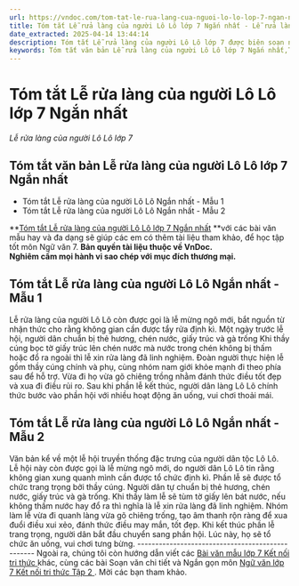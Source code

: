 ```yaml
---
url: https://vndoc.com/tom-tat-le-rua-lang-cua-nguoi-lo-lo-lop-7-ngan-nhat-316892
title: Tóm tắt Lễ rửa làng của người Lô Lô lớp 7 Ngắn nhất - Lễ rửa làng của người Lô Lô lớp 7 - VnDoc.com
date_extracted: 2025-04-14 13:44:14
description: Tóm tắt Lễ rửa làng của người Lô Lô lớp 7 được biên soạn nhằm giúp các em HS đạt kết quả tốt trong quá trình làm bài tập và học tập môn Ngữ văn lớp 7.
keywords: Tóm tắt văn bản Lễ rửa làng của người Lô Lô lớp 7 Ngắn nhất,Tóm tắt Lễ rửa làng của người Lô Lô Ngắn nhất,Lễ rửa làng của người Lô Lô lớp 7,Tóm tắt Lễ rửa làng của người Lô Lô lớp 7,Tóm tắt Lễ rửa làng của người Lô Lô,Tóm tắt nội dung văn bản Lễ rửa làng của người Lô Lô,tóm tắt văn bản Lễ rửa làng của người Lô Lô,viết đoạn văn tóm tắt văn bản lớp 7,tóm tắt văn bản,viết đoạn văn tóm tắt văn bản,đoạn văn tóm tắt văn bản
---
```


# Tóm tắt Lễ rửa làng của người Lô Lô lớp 7 Ngắn nhất
 _Lễ rửa làng của người Lô Lô lớp 7_
## **Tóm tắt văn bản Lễ rửa làng của người Lô Lô lớp 7 Ngắn nhất**
  * Tóm tắt Lễ rửa làng của người Lô Lô Ngắn nhất - Mẫu 1
  * Tóm tắt Lễ rửa làng của người Lô Lô Ngắn nhất - Mẫu 2

**[Tóm tắt Lễ rửa làng của người Lô Lô lớp 7 Ngắn nhất](<https://vndoc.com/tom-tat-le-rua-lang-cua-nguoi-lo-lo-lop-7-ngan-nhat-316892>) **với các bài văn mẫu hay và đa dạng sẽ giúp các em có thêm tài liệu tham khảo, để học tập tốt môn Ngữ văn 7.
**Bản quyền tài liệu thuộc về VnDoc.  
Nghiêm cấm mọi hành vi sao chép với mục đích thương mại.**
## **Tóm tắt Lễ rửa làng của người Lô Lô Ngắn nhất - Mẫu 1**
Lễ rửa làng của người Lô Lô còn được gọi là lễ mừng ngô mới, bắt nguồn từ nhận thức cho rằng không gian cần được tẩy rửa định kì. Một ngày trước lễ hội, người dân chuẩn bị thẻ hương, chén nước, giấy trúc và gà trống Khi thầy cúng bọc tờ giấy trúc lên chén nước mà nước trong chén không bị thấm hoặc đổ ra ngoài thì lễ xin rửa làng đã linh nghiệm. Đoàn người thực hiện lễ gồm thầy cúng chính và phụ, cùng nhóm nam giới khỏe mạnh đi theo phía sau để hỗ trợ. Vừa đi họ vừa gõ chiêng trồng nhằm đánh thức điều tốt đẹp và xua đi điều rủi ro. Sau khi phần lễ kết thúc, người dân làng Lô Lô chính thức bước vào phần hội với nhiều hoạt động ăn uống, vui chơi thoải mái.
## **Tóm tắt Lễ rửa làng của người Lô Lô Ngắn nhất - Mẫu 2**
Văn bản kể về một lễ hội truyền thống đặc trưng của người dân tộc Lô Lô. Lễ hội này còn được gọi là lễ mừng ngô mới, do người dân Lô Lô tin rằng không gian xung quanh mình cần được tổ chức định kì. Phần lễ sẽ được tổ chức trang trọng bởi thầy cúng. Người dân tự chuẩn bị thẻ hương, chén nước, giấy trúc và gà trống. Khi thầy làm lễ sẽ tùm tờ giấy lên bát nước, nếu không thấm nước hay đổ ra thì nghĩa là lễ xin rửa làng đã linh nghiệm. Nhóm làm lễ vừa đi quanh làng vừa gõ chiêng trống, tạo âm thanh rộn ràng để xua đuổi điều xui xẻo, đánh thức điều may mắn, tốt đẹp. Khi kết thúc phần lễ trang trọng, người dân bắt đầu chuyển sang phần hội. Lúc này, họ sẽ tổ chức ăn uống, vui chơi tưng bừng.
\-------------------------------------------------
Ngoài ra, chúng tôi còn hướng dẫn viết các [ Bài văn mẫu lớp 7 Kết nối tri thức ](<https://vndoc.com/van-mau-lop-7kntt>) khác, cùng các bài Soạn văn chi tiết và Ngắn gọn môn [ Ngữ văn lớp 7 Kết nối tri thức Tập 2 ](<https://vndoc.com/ngu-van-7-kntt-tap2>) . Mời các bạn tham khảo.
